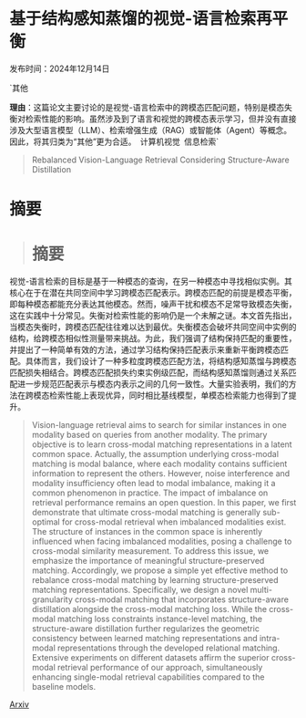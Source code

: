 # 基于结构感知蒸馏的视觉-语言检索再平衡

发布时间：2024年12月14日

`其他

**理由**：这篇论文主要讨论的是视觉-语言检索中的跨模态匹配问题，特别是模态失衡对检索性能的影响。虽然涉及到了语言和视觉的跨模态表示学习，但并没有直接涉及大型语言模型（LLM）、检索增强生成（RAG）或智能体（Agent）等概念。因此，将其归类为“其他”更为合适。` `计算机视觉` `信息检索`

> Rebalanced Vision-Language Retrieval Considering Structure-Aware Distillation

# 摘要

> # 摘要
视觉-语言检索的目标是基于一种模态的查询，在另一种模态中寻找相似实例。其核心在于在潜在共同空间中学习跨模态匹配表示。跨模态匹配的前提是模态平衡，即每种模态都能充分表达其他模态。然而，噪声干扰和模态不足常导致模态失衡，这在实践中十分常见。失衡对检索性能的影响仍是一个未解之谜。本文首先指出，当模态失衡时，跨模态匹配往往难以达到最优。失衡模态会破坏共同空间中实例的结构，给跨模态相似性测量带来挑战。为此，我们强调了结构保持匹配的重要性，并提出了一种简单有效的方法，通过学习结构保持匹配表示来重新平衡跨模态匹配。具体而言，我们设计了一种多粒度跨模态匹配方法，将结构感知蒸馏与跨模态匹配损失相结合。跨模态匹配损失约束实例级匹配，而结构感知蒸馏则通过关系匹配进一步规范匹配表示与模态内表示之间的几何一致性。大量实验表明，我们的方法在跨模态检索性能上表现优异，同时相比基线模型，单模态检索能力也得到了提升。

> Vision-language retrieval aims to search for similar instances in one modality based on queries from another modality. The primary objective is to learn cross-modal matching representations in a latent common space. Actually, the assumption underlying cross-modal matching is modal balance, where each modality contains sufficient information to represent the others. However, noise interference and modality insufficiency often lead to modal imbalance, making it a common phenomenon in practice. The impact of imbalance on retrieval performance remains an open question. In this paper, we first demonstrate that ultimate cross-modal matching is generally sub-optimal for cross-modal retrieval when imbalanced modalities exist. The structure of instances in the common space is inherently influenced when facing imbalanced modalities, posing a challenge to cross-modal similarity measurement. To address this issue, we emphasize the importance of meaningful structure-preserved matching. Accordingly, we propose a simple yet effective method to rebalance cross-modal matching by learning structure-preserved matching representations. Specifically, we design a novel multi-granularity cross-modal matching that incorporates structure-aware distillation alongside the cross-modal matching loss. While the cross-modal matching loss constraints instance-level matching, the structure-aware distillation further regularizes the geometric consistency between learned matching representations and intra-modal representations through the developed relational matching. Extensive experiments on different datasets affirm the superior cross-modal retrieval performance of our approach, simultaneously enhancing single-modal retrieval capabilities compared to the baseline models.

[Arxiv](https://arxiv.org/abs/2412.10761)